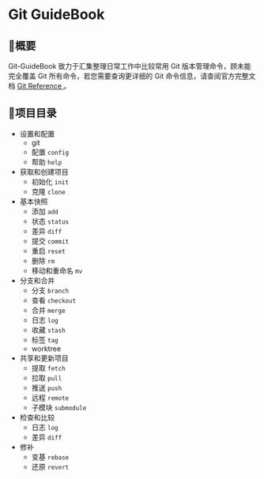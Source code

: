 # Git GuideBook

## :speech_balloon:概要

Git-GuideBook 致力于汇集整理日常工作中比较常用 Git 版本管理命令，顾未能完全覆盖 Git 所有命令，若您需要查询更详细的 Git 命令信息，请查阅官方完整文档 [Git Reference ](https://git-scm.com/docs) 。

## :bookmark:项目目录

- 设置和配置
  - git
  - 配置 `config`
  - 帮助 `help`
- 获取和创建项目
  - 初始化 `init`
  - 克隆 `clone`
- 基本快照
  - 添加 `add`
  - 状态 `status`
  - 差异 `diff`
  - 提交 `commit`
  - 重启 `reset`
  - 删除 `rm`
  - 移动和重命名 `mv`
- 分支和合并
  - 分支 `branch`
  - 查看 `checkout` 
  - 合并 `merge`
  - 日志 `log`
  - 收藏 `stash`
  - 标签 `tag`
  - worktree
- 共享和更新项目
  - 提取 `fetch`
  - 拉取 `pull`
  - 推送 `push`
  - 远程 `remote`
  - 子模块 `submodule`
- 检查和比较
  - 日志 `log`
  - 差异 `diff`
- 修补
  - 变基 `rebase`
  - 还原 `revert`